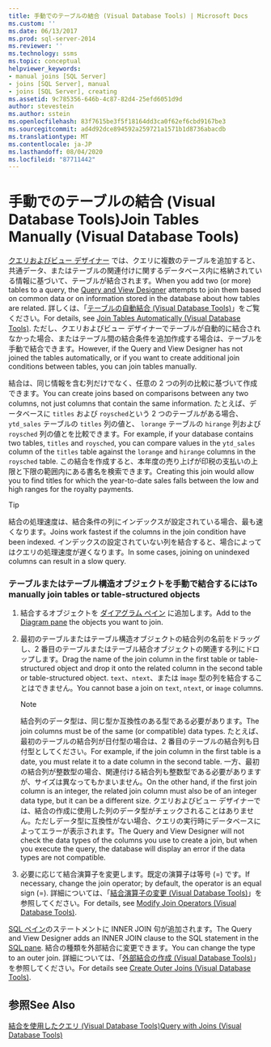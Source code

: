 ```yaml
---
title: 手動でのテーブルの結合 (Visual Database Tools) | Microsoft Docs
ms.custom: ''
ms.date: 06/13/2017
ms.prod: sql-server-2014
ms.reviewer: ''
ms.technology: ssms
ms.topic: conceptual
helpviewer_keywords:
- manual joins [SQL Server]
- joins [SQL Server], manual
- joins [SQL Server], creating
ms.assetid: 9c785356-646b-4c87-82d4-25efd6051d9d
author: stevestein
ms.author: sstein
ms.openlocfilehash: 83f7615be3f5f18164dd3ca0f62ef6cbd9167be3
ms.sourcegitcommit: ad4d92dce894592a259721a1571b1d8736abacdb
ms.translationtype: MT
ms.contentlocale: ja-JP
ms.lasthandoff: 08/04/2020
ms.locfileid: "87711442"
---
```

# <a name="join-tables-manually-visual-database-tools"></a><span data-ttu-id="5e473-102">手動でのテーブルの結合 (Visual Database Tools)</span><span class="sxs-lookup"><span data-stu-id="5e473-102">Join Tables Manually (Visual Database Tools)</span></span>
  <span data-ttu-id="5e473-103">[クエリおよびビュー デザイナー](visual-database-tools.md) では、クエリに複数のテーブルを追加すると、共通データ、またはテーブルの関連付けに関するデータベース内に格納されている情報に基づいて、テーブルが結合されます。</span><span class="sxs-lookup"><span data-stu-id="5e473-103">When you add two (or more) tables to a query, the [Query and View Designer](visual-database-tools.md) attempts to join them based on common data or on information stored in the database about how tables are related.</span></span> <span data-ttu-id="5e473-104">詳しくは、「[テーブルの自動結合 (Visual Database Tools)](join-tables-automatically-visual-database-tools.md)」をご覧ください。</span><span class="sxs-lookup"><span data-stu-id="5e473-104">For details, see [Join Tables Automatically &#40;Visual Database Tools&#41;](join-tables-automatically-visual-database-tools.md).</span></span> <span data-ttu-id="5e473-105">ただし、クエリおよびビュー デザイナーでテーブルが自動的に結合されなかった場合、またはテーブル間の結合条件を追加作成する場合は、テーブルを手動で結合できます。</span><span class="sxs-lookup"><span data-stu-id="5e473-105">However, if the Query and View Designer has not joined the tables automatically, or if you want to create additional join conditions between tables, you can join tables manually.</span></span>  
  
 <span data-ttu-id="5e473-106">結合は、同じ情報を含む列だけでなく、任意の 2 つの列の比較に基づいて作成できます。</span><span class="sxs-lookup"><span data-stu-id="5e473-106">You can create joins based on comparisons between any two columns, not just columns that contain the same information.</span></span> <span data-ttu-id="5e473-107">たとえば、データベースに `titles` および `roysched`という 2 つのテーブルがある場合、 `ytd_sales` テーブルの `titles` 列の値と、 `lorange` テーブルの `hirange` 列および `roysched` 列の値とを比較できます。</span><span class="sxs-lookup"><span data-stu-id="5e473-107">For example, if your database contains two tables, `titles` and `roysched`, you can compare values in the `ytd_sales` column of the `titles` table against the `lorange` and `hirange` columns in the `roysched` table.</span></span> <span data-ttu-id="5e473-108">この結合を作成すると、本年度の売り上げが印税の支払いの上限と下限の範囲内にある書名を検索できます。</span><span class="sxs-lookup"><span data-stu-id="5e473-108">Creating this join would allow you to find titles for which the year-to-date sales falls between the low and high ranges for the royalty payments.</span></span>  
  
> [!TIP]  
>  <span data-ttu-id="5e473-109">結合の処理速度は、結合条件の列にインデックスが設定されている場合、最も速くなります。</span><span class="sxs-lookup"><span data-stu-id="5e473-109">Joins work fastest if the columns in the join condition have been indexed.</span></span> <span data-ttu-id="5e473-110">インデックスの設定されていない列を結合すると、場合によってはクエリの処理速度が遅くなります。</span><span class="sxs-lookup"><span data-stu-id="5e473-110">In some cases, joining on unindexed columns can result in a slow query.</span></span>  
  
### <a name="to-manually-join-tables-or-table-structured-objects"></a><span data-ttu-id="5e473-111">テーブルまたはテーブル構造オブジェクトを手動で結合するには</span><span class="sxs-lookup"><span data-stu-id="5e473-111">To manually join tables or table-structured objects</span></span>  
  
1.  <span data-ttu-id="5e473-112">結合するオブジェクトを [ダイアグラム ペイン](diagram-pane-visual-database-tools.md) に追加します。</span><span class="sxs-lookup"><span data-stu-id="5e473-112">Add to the [Diagram pane](diagram-pane-visual-database-tools.md) the objects you want to join.</span></span>  
  
2.  <span data-ttu-id="5e473-113">最初のテーブルまたはテーブル構造オブジェクトの結合列の名前をドラッグし、2 番目のテーブルまたはテーブル結合オブジェクトの関連する列にドロップします。</span><span class="sxs-lookup"><span data-stu-id="5e473-113">Drag the name of the join column in the first table or table-structured object and drop it onto the related column in the second table or table-structured object.</span></span> <span data-ttu-id="5e473-114">`text`、`ntext`、または i`mage` 型の列を結合することはできません。</span><span class="sxs-lookup"><span data-stu-id="5e473-114">You cannot base a join on `text`, `ntext`, or i`mage` columns.</span></span>  
  
    > [!NOTE]  
    >  <span data-ttu-id="5e473-115">結合列のデータ型は、同じ型か互換性のある型である必要があります。</span><span class="sxs-lookup"><span data-stu-id="5e473-115">The join columns must be of the same (or compatible) data types.</span></span> <span data-ttu-id="5e473-116">たとえば、最初のテーブルの結合列が日付型の場合は、2 番目のテーブルの結合列も日付型としてください。</span><span class="sxs-lookup"><span data-stu-id="5e473-116">For example, if the join column in the first table is a date, you must relate it to a date column in the second table.</span></span> <span data-ttu-id="5e473-117">一方、最初の結合列が整数型の場合、関連付ける結合列も整数型である必要がありますが、サイズは異なってもかまいません。</span><span class="sxs-lookup"><span data-stu-id="5e473-117">On the other hand, if the first join column is an integer, the related join column must also be of an integer data type, but it can be a different size.</span></span> <span data-ttu-id="5e473-118">クエリおよびビュー デザイナーでは、結合の作成に使用した列のデータ型がチェックされることはありません。ただしデータ型に互換性がない場合、クエリの実行時にデータベースによってエラーが表示されます。</span><span class="sxs-lookup"><span data-stu-id="5e473-118">The Query and View Designer will not check the data types of the columns you use to create a join, but when you execute the query, the database will display an error if the data types are not compatible.</span></span>  
  
3.  <span data-ttu-id="5e473-119">必要に応じて結合演算子を変更します。既定の演算子は等号 (=) です。</span><span class="sxs-lookup"><span data-stu-id="5e473-119">If necessary, change the join operator; by default, the operator is an equal sign (=).</span></span> <span data-ttu-id="5e473-120">詳細については、「[結合演算子の変更 (Visual Database Tools)](modify-join-operators-visual-database-tools.md)」を参照してください。</span><span class="sxs-lookup"><span data-stu-id="5e473-120">For details, see [Modify Join Operators &#40;Visual Database Tools&#41;](modify-join-operators-visual-database-tools.md).</span></span>  
  
 <span data-ttu-id="5e473-121">[SQL ペイン](sql-pane-visual-database-tools.md)のステートメントに INNER JOIN 句が追加されます。</span><span class="sxs-lookup"><span data-stu-id="5e473-121">The Query and View Designer adds an INNER JOIN clause to the SQL statement in the [SQL pane](sql-pane-visual-database-tools.md).</span></span> <span data-ttu-id="5e473-122">結合の種類を外部結合に変更できます。</span><span class="sxs-lookup"><span data-stu-id="5e473-122">You can change the type to an outer join.</span></span> <span data-ttu-id="5e473-123">詳細については、「[外部結合の作成 (Visual Database Tools)](create-outer-joins-visual-database-tools.md)」を参照してください。</span><span class="sxs-lookup"><span data-stu-id="5e473-123">For details see [Create Outer Joins &#40;Visual Database Tools&#41;](create-outer-joins-visual-database-tools.md).</span></span>  
  
## <a name="see-also"></a><span data-ttu-id="5e473-124">参照</span><span class="sxs-lookup"><span data-stu-id="5e473-124">See Also</span></span>  
 [<span data-ttu-id="5e473-125">結合を使用したクエリ (Visual Database Tools)</span><span class="sxs-lookup"><span data-stu-id="5e473-125">Query with Joins &#40;Visual Database Tools&#41;</span></span>](query-with-joins-visual-database-tools.md)  
  
  
